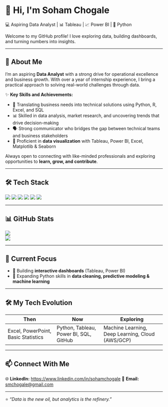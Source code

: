 # 👋 Hi, I'm Soham Chogale  

💻 Aspiring Data Analyst | 📊 Tableau | 📈 Power BI | 🐍 Python  

Welcome to my GitHub profile! I love exploring data, building dashboards, and turning numbers into insights.  

---

## 🚀 About Me  

I’m an aspiring **Data Analyst** with a strong drive for operational excellence and business growth. With over a year of internship experience, I bring a practical approach to solving real-world challenges through data.  

✨ **Key Skills and Achievements:**  
- 📌 Translating business needs into technical solutions using Python, R, Excel, and SQL  
- 📊 Skilled in data analysis, market research, and uncovering trends that drive decision-making  
- 🗣️ Strong communicator who bridges the gap between technical teams and business stakeholders  
- 🎨 Proficient in **data visualization** with Tableau, Power BI, Excel, Matplotlib & Seaborn  

Always open to connecting with like-minded professionals and exploring opportunities to **learn, grow, and contribute**.  

---

## 🛠️ Tech Stack  

<p align="left">
  <img src="https://img.shields.io/badge/Python-3776AB?style=for-the-badge&logo=python&logoColor=white"/>
  <img src="https://img.shields.io/badge/Tableau-E97627?style=for-the-badge&logo=tableau&logoColor=white"/>
  <img src="https://img.shields.io/badge/PowerBI-F2C811?style=for-the-badge&logo=powerbi&logoColor=black"/>
  <img src="https://img.shields.io/badge/Excel-217346?style=for-the-badge&logo=microsoft-excel&logoColor=white"/>
  <img src="https://img.shields.io/badge/SQL-336791?style=for-the-badge&logo=postgresql&logoColor=white"/>
  <img src="https://img.shields.io/badge/GitHub-181717?style=for-the-badge&logo=github&logoColor=white"/>
</p>

---

## 📊 GitHub Stats  

![](https://github-readme-stats.vercel.app/api?username=Soham005&theme=dark&hide_border=false&include_all_commits=false&count_private=false)<br/>
![](https://nirzak-streak-stats.vercel.app/?user=Soham005&theme=dark&hide_border=false)<br/>

---

## 🎯 Current Focus  

- 🔧 Building **interactive dashboards** (Tableau, Power BI)  
- 🐍 Expanding Python skills in **data cleaning, predictive modeling & machine learning**  

---

## 🛠 My Tech Evolution  

| Then | Now | Exploring |
|------|-----|-----------|
| Excel, PowerPoint, Basic Statistics | Python, Tableau, Power BI, SQL, GitHub | Machine Learning, Deep Learning, Cloud (AWS/GCP) |

---

## 📫 Connect With Me  

🌐 **LinkedIn:** https://www.linkedin.com/in/sohamchogale
📧 **Email:** smchogale@gmail.com  

---

⭐️ *“Data is the new oil, but analytics is the refinery.”*  
